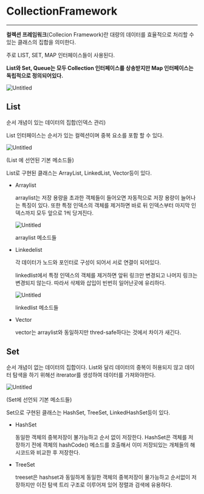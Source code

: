 # CollectionFramework

---

**컬렉션 프레임워크**(Collecion Framework)란 대량의 데이터를 효율적으로 처리할 수 있는 클래스의 집합을 의미한다.

주로 LIST, SET, MAP 인터페이스들이 사용된다.

**List와 Set, Queue는 모두 Collection 인터페이스를 상송받지만 Map 인터페이스는 독립적으로 정의되어있다.**

![Untitled](CollectionFramework%208041453b430b45ae95bb9c621a6979d6/Untitled.png)

## List

순서 개념이 있는 데이터의 집합(인덱스 관리)

List 인터페이스는 순서가 있는 컬렉션이며 중복 요소를 포함 할 수 있다.

![Untitled](CollectionFramework%208041453b430b45ae95bb9c621a6979d6/Untitled%201.png)

(List 에 선언된 기본 메소드들)

List로 구현된 클래스는 ArrayList, LinkedList, Vector등이 있다.

- Arraylist
    
    arraylist는 저장 용량을 초과한 객체들이 들어오면 자동적으로 저장 용량이 늘어나는 특징이 있다. 또한 특정 인덱스의 객체를 제거하면 바로 뒤 인덱스부터 마지막 인덱스까지 모두 앞으로 1씩 당겨진다.
    
    ![Untitled](CollectionFramework%208041453b430b45ae95bb9c621a6979d6/Untitled%202.png)
    
    arraylist 메소드들
    
- Linkedelist
    
    각 데이터가 노드와 포인터로 구성이 되어서 서로 연결이 되어있다.
    
    linkedlist에서 특정 인덱스의 객체를 제거하면 앞뒤 링크만 변경되고 나머지 링크는 변경되지 않는다. 따라서 삭제와 삽입이 빈번히 일어난곳에 유리하다.
    
    ![Untitled](CollectionFramework%208041453b430b45ae95bb9c621a6979d6/Untitled%203.png)
    
    linkedlist 메소드들
    
- Vector
    
    vector는 arraylist와 동일하지만 thred-safe하다는 것에서 차이가 새긴다.
    

## Set

순서 개념이 없는 데이터의 집합이다. List와 달리 데이터의 중복이 허용되지 않고 데이터 탐색을 하기 위해선 itrerator를 생성하여 데이터를 가져와야한다.

![Untitled](CollectionFramework%208041453b430b45ae95bb9c621a6979d6/Untitled%204.png)

(Set에 선언되 기본 메소드들)

Set으로 구현된 클래스는 HashSet, TreeSet, LinkedHashSet등이 있다.

- HashSet
    
    동일한 객체의 중복저장이 불가능하고 순서 없이 저장한다. HashSet은 객체를 저장하기 전에 객체의 hashCode() 메소드를 호출해서 이미 저장되있는 개체들의 해시코드와 비교한 후 저장한다.
    
- TreeSet
    
    treeset은 hashset과 동일하게 동일한 객체의 중복저장이 물가능하고 순서없이 저장하지만 이진 탐색 트리 구조로 이루어져 있어 정렬과 검색에 유용하다.